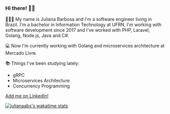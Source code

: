 ### Hi there! 👋🏼

👩🏼‍💻 My name is Juliana Barbosa and I'm a software engineer living in Brazil. I'm a bachelor in Information Technology at UFRN. I'm working with software development since 2017 and I've worked with PHP, Laravel, Golang, Node.js, Java and C#.

💻 Now I'm currently working with Golang and microservices architecture at Mercado Livre.

📚 Things I've been studying lately: 
- gRPC
- Microservices Architecture
- Concurrency Programming

[Add me on LinkedIn!](https://www.linkedin.com/in/juliana-barbosa-dos-santos-11085514a/)

[![julianaabs's wakatime stats](https://github-readme-stats.vercel.app/api/wakatime?username=julianaabs)](https://github.com/anuraghazra/github-readme-stats)

<!--
**julianaabs/julianaabs** is a ✨ _special_ ✨ repository because its `README.md` (this file) appears on your GitHub profile.

Here are some ideas to get you started:

- 🔭 I’m currently working on ...
- 🌱 I’m currently learning ...
- 👯 I’m looking to collaborate on ...
- 🤔 I’m looking for help with ...
- 💬 Ask me about ...
- 📫 How to reach me: ...
- 😄 Pronouns: ...
- ⚡ Fun fact: ...
-->
